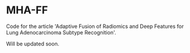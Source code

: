 # MHA-FF
Code for the article 'Adaptive Fusion of Radiomics and Deep Features for Lung Adenocarcinoma Subtype Recognition'.

Will be updated soon.

